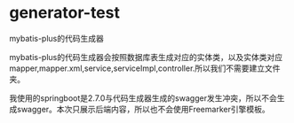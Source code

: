 # generator-test
mybatis-plus的代码生成器

mybatis-plus的代码生成器会按照数据库表生成对应的实体类，以及实体类对应mapper,mapper.xml,service,serviceImpl,controller.所以我们不需要建立文件夹。


我使用的springboot是2.7.0与代码生成器生成的swagger发生冲突，所以不会生成swagger。本次只展示后端内容，所以也不会使用Freemarker引擎模板。

